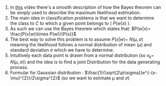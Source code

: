 1. In [this](https://www.youtube.com/watch?v=sguol03tfWo) video there's a smooth description of how the Bayes theorem can be simply used to describe the maximum likelihood estimation.
2. The main idea in classification problems is that we want to determine the class to $C$ to which a given point belongs to ( $P(w|x)$ ).
3. As such we can use the Bayes theorem which states that: $P(w|x)= \frac{P(x|w)\times P(w)}{P(x)}$
4. The best way to solve this problem is to assume $P(x|w)$~ $N(\mu,\sigma)$ meaning the likelihood follows a normal distribution of mean ($\mu$) and standard deviation $\sigma$ which we have to determine.
5. Intuitively each data point is drawn from a normal distribution (so $x_{k}$~ $N$($\mu,\sigma$)) and the idea is to find a joint Distribution for the data generating process.
6.  Formular for Gaussian distribution : $\frac{1}{\sqrt{2\pi\sigma}}e^{-(x-\mu)^{2}}/2\sigma^{2}$ (so we want to estimate $\mu$ and $\sigma$)
